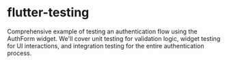 # flutter-testing

Comprehensive example of testing an authentication flow using the AuthForm widget. We'll cover unit testing for validation logic, widget testing for UI interactions, and integration testing for the entire authentication process. 
